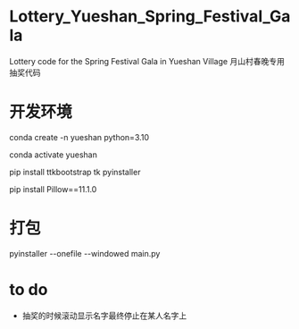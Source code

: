 # Lottery_Yueshan_Spring_Festival_Gala
Lottery code for the Spring Festival Gala in Yueshan Village
月山村春晚专用抽奖代码


# 开发环境
conda create -n yueshan python=3.10

conda activate yueshan

pip install ttkbootstrap tk pyinstaller

pip install Pillow==11.1.0

# 打包
pyinstaller --onefile --windowed main.py

# to do
+ 抽奖的时候滚动显示名字最终停止在某人名字上
